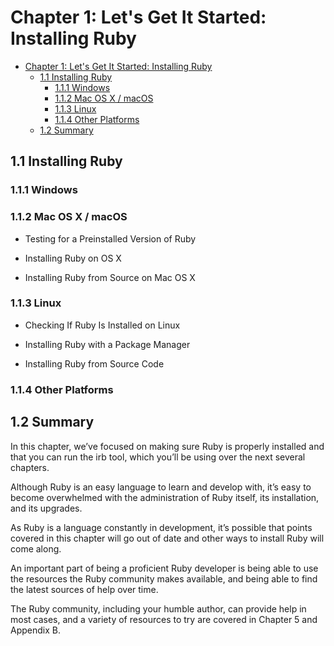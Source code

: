 
#	Chapter 1: Let's Get It Started: Installing Ruby
<!-- toc orderedList:0 depthFrom:1 depthTo:6 -->

* [Chapter 1: Let's Get It Started: Installing Ruby](#chapter-1-lets-get-it-started-installing-ruby)
  * [1.1 Installing Ruby](#11-installing-ruby)
    * [1.1.1 Windows](#111-windows)
    * [1.1.2 Mac OS X / macOS](#112-mac-os-x-macos)
    * [1.1.3 Linux](#113-linux)
    * [1.1.4 Other Platforms](#114-other-platforms)
  * [1.2 Summary](#12-summary)

<!-- tocstop -->


## 1.1 Installing Ruby

### 1.1.1 Windows

### 1.1.2 Mac OS X / macOS

* Testing for a Preinstalled Version of Ruby

* Installing Ruby on OS X

* Installing Ruby from Source on Mac OS X

### 1.1.3 Linux

* Checking If Ruby Is Installed on Linux

* Installing Ruby with a Package Manager

* Installing Ruby from Source Code

### 1.1.4 Other Platforms

## 1.2 Summary

In this chapter, we’ve focused on making sure Ruby is properly installed and that you can run the irb tool, which you’ll be using over the next several chapters.

 Although Ruby is an easy language to learn and develop with, it’s easy to become overwhelmed with the administration of Ruby itself, its installation, and its upgrades.

As Ruby is a language constantly in development, it’s possible that points covered in this chapter will go out of date and other ways to install Ruby will come along.

 An important part of being a proficient Ruby developer is being able to use the resources the Ruby community makes available, and being able to find the latest sources of help over time.

The Ruby community, including your humble author, can provide help in most cases, and a variety of resources to try are covered in Chapter 5 and Appendix B.



```python

```
